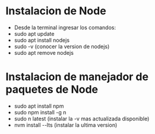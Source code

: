 # Instalacion de Node
* Desde la terminal ingresar los comandos:
* sudo apt update
* sudo apt install nodejs
* sudo -v (conocer la version de nodejs)
* sudo apt remove nodejs 

# Instalacion de manejador de paquetes de Node
* sudo apt install npm
* sudo npm install -g n
* sudo n latest (instalar la -v mas actualizada disponible)
* nvm install --lts (instalar la ultima version)